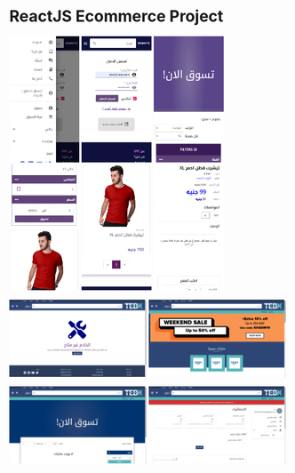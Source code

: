 # ReactJS Ecommerce Project

<img src="https://raw.githubusercontent.com/DevMetwaly/React-Ecommerce/main/imgs/small_1.jpg" width="25%" /> <img src="https://raw.githubusercontent.com/DevMetwaly/React-Ecommerce/main/imgs/small_2.jpg" width="25%" /> <img src="https://raw.githubusercontent.com/DevMetwaly/React-Ecommerce/main/imgs/small_3.jpg" width="25%" /> 
<img src="https://raw.githubusercontent.com/DevMetwaly/React-Ecommerce/main/imgs/small_4.jpg" width="25%" /> <img src="https://raw.githubusercontent.com/DevMetwaly/React-Ecommerce/main/imgs/small_5.jpg" width="25%" /> <img src="https://raw.githubusercontent.com/DevMetwaly/React-Ecommerce/main/imgs/small_6.jpg" width="25%" />


<img src="https://raw.githubusercontent.com/DevMetwaly/React-Ecommerce/main/imgs/big_1.png" width="49%" /> <img src="https://raw.githubusercontent.com/DevMetwaly/React-Ecommerce/main/imgs/big_2.png" width="49%" />

<img src="https://raw.githubusercontent.com/DevMetwaly/React-Ecommerce/main/imgs/big_3.png" width="49%" /> <img src="https://raw.githubusercontent.com/DevMetwaly/React-Ecommerce/main/imgs/big_4.png" width="49%" />